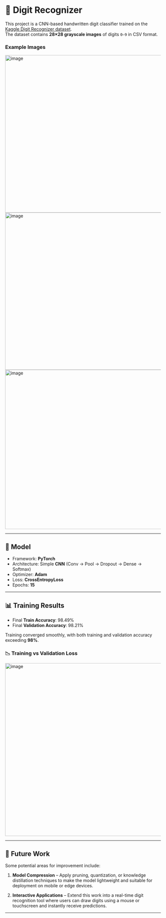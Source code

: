 # 🔢 Digit Recognizer  

This project is a CNN-based handwritten digit classifier trained on the [Kaggle Digit Recognizer dataset](https://www.kaggle.com/competitions/digit-recognizer/data).  
The dataset contains **28×28 grayscale images** of digits `0–9` in CSV format. 

### Example Images
<img width="514" height="510" alt="image" src="https://github.com/user-attachments/assets/af4570c8-b472-4efe-b764-feba7604a0f1" />
<img width="514" height="509" alt="image" src="https://github.com/user-attachments/assets/5256b459-6616-406a-b4f4-a7d5a49a6e3d" />
<img width="515" height="516" alt="image" src="https://github.com/user-attachments/assets/4b23cc5d-17f4-401c-bcc3-6178384b5d34" />


---

## 🧠 Model  
- Framework: **PyTorch**  
- Architecture: Simple **CNN** (Conv → Pool → Dropout → Dense → Softmax)  
- Optimizer: **Adam**  
- Loss: **CrossEntropyLoss**  
- Epochs: **15**  

---

## 📊 Training Results  

- Final **Train Accuracy**: 98.49%  
- Final **Validation Accuracy**: 98.21%  

Training converged smoothly, with both training and validation accuracy exceeding **98%**.  

### 📉 Training vs Validation Loss  
<img width="717" height="560" alt="image" src="https://github.com/user-attachments/assets/4651ad0a-2213-454d-8f97-541dd7031707" />


---
## 🔮 Future Work  
Some potential areas for improvement include:  

1. **Model Compression** – Apply pruning, quantization, or knowledge distillation techniques to make the model lightweight and suitable for deployment on mobile or edge devices.  

2. **Interactive Applications** – Extend this work into a real-time digit recognition tool where users can draw digits using a mouse or touchscreen and instantly receive predictions.  

---

